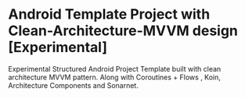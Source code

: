 # Android Template Project with Clean-Architecture-MVVM design [Experimental]
Experimental Structured Android Project Template built with clean architecture MVVM pattern. 
Along with Coroutines + Flows , Koin, Architecture Components and Sonarnet.
